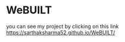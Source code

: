 # WeBUILT


you can see my project by clicking on this link https://sarthaksharma52.github.io/WeBUILT/
 
